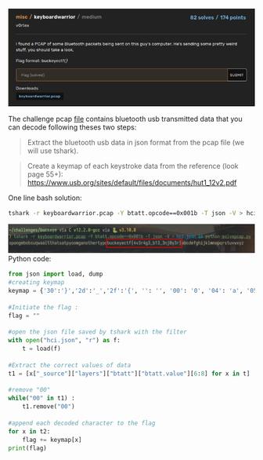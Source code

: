 ![](./buckeyeCTF2022-capure2.png)

The challenge pcap [file](./keyboardwarrior.pcap) contains bluetooth usb transmitted data that you can decode following theses two steps:
> Extract the bluetooth usb data in json format from the pcap file (we will use tshark).

> Create a keymap of each keystroke data from the reference (look page 55+):  https://www.usb.org/sites/default/files/documents/hut1_12v2.pdf


One line bash solution: 
```sh
tshark -r keyboardwarrior.pcap -Y btatt.opcode==0x001b -T json -V > hci.json && python solvepcap.py
```
![](./buckeyeCTF2022Capture.png)
Python code:
```py
from json import load, dump
#creating keymap
keymap = {'30':'}','2d':'_','2f':'{', '': '', '00': '0', '04': 'a', '05': 'b', '06': 'c', '07': 'd', '08': 'e', '09': 'f', '0a': 'g', '0b': 'h', '0c': 'i', '0d': 'j', '0e': 'k', '0f': 'l', '10': 'm', '11': 'n', '12': 'o', '13': 'p', '14': 'q', '15': 'r', '16': 's', '17': 't', '18': 'u', '19': 'v', '1a': 'w', '1b': 'x', '1c': 'y', '1d': 'z', '1e': '1', '1f': '2', '20': '3', '21': '4', '22': '5', '23': '6', '24': '7', '25': '8', '26': '9', '27': '0', '28': '\n', '2a': '\x08', '2c': ' ', '34': '"', '36': ',', '37': '.', '38': '?'}

#Initiate the flag :
flag = ""

#open the json file saved by tshark with the filter
with open("hci.json", "r") as f:
    t = load(f)

#Extract the correct values of data
t1 = [x["_source"]["layers"]["btatt"]["btatt.value"][6:8] for x in t]

#remove "00"
while("00" in t1) :
    t1.remove("00") 

#append each decoded character to the flag
for x in t2:
    flag += keymap[x]
print(flag)
```
